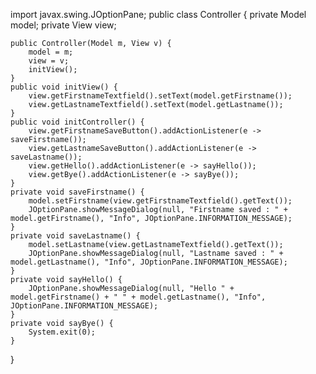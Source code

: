 import javax.swing.JOptionPane;
public class Controller {
    private Model model;
    private View view;

    public Controller(Model m, View v) {
        model = m;
        view = v;
        initView();
    }
    public void initView() {
        view.getFirstnameTextfield().setText(model.getFirstname());
        view.getLastnameTextfield().setText(model.getLastname());
    }
    public void initController() {
        view.getFirstnameSaveButton().addActionListener(e -> saveFirstname());
        view.getLastnameSaveButton().addActionListener(e -> saveLastname());
        view.getHello().addActionListener(e -> sayHello());
        view.getBye().addActionListener(e -> sayBye());
    }
    private void saveFirstname() {
        model.setFirstname(view.getFirstnameTextfield().getText());
        JOptionPane.showMessageDialog(null, "Firstname saved : " + model.getFirstname(), "Info", JOptionPane.INFORMATION_MESSAGE);
    }
    private void saveLastname() {
        model.setLastname(view.getLastnameTextfield().getText());
        JOptionPane.showMessageDialog(null, "Lastname saved : " + model.getLastname(), "Info", JOptionPane.INFORMATION_MESSAGE);
    }
    private void sayHello() {
        JOptionPane.showMessageDialog(null, "Hello " + model.getFirstname() + " " + model.getLastname(), "Info", JOptionPane.INFORMATION_MESSAGE);
    }
    private void sayBye() {
        System.exit(0);
    }
}